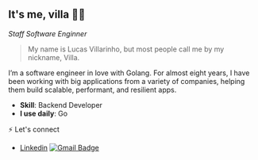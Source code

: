 <h2>It's me, villa 🤘🏻</h2>
<p><em>Staff Software Enginner</br>
</em></p>


> My name is Lucas Villarinho, but most people call me by my nickname, Villa. 

I’m a software engineer in love with Golang. For almost eight years, I have been working with big applications from a variety of companies, helping them build scalable, performant, and resilient apps.

- **Skill**: Backend Developer
- **I use daily**: Go 


⚡ Let's connect 
- [Linkedin](https://www.linkedin.com/in/lucas-villarinho)
[![Gmail Badge](https://img.shields.io/badge/-Gmail-d14836?style=flat-square&logo=Gmail&logoColor=white&link=mail@lucasvillarinho1@gmail.com)](mailto:lucasvillarinho1@gmail.com)
